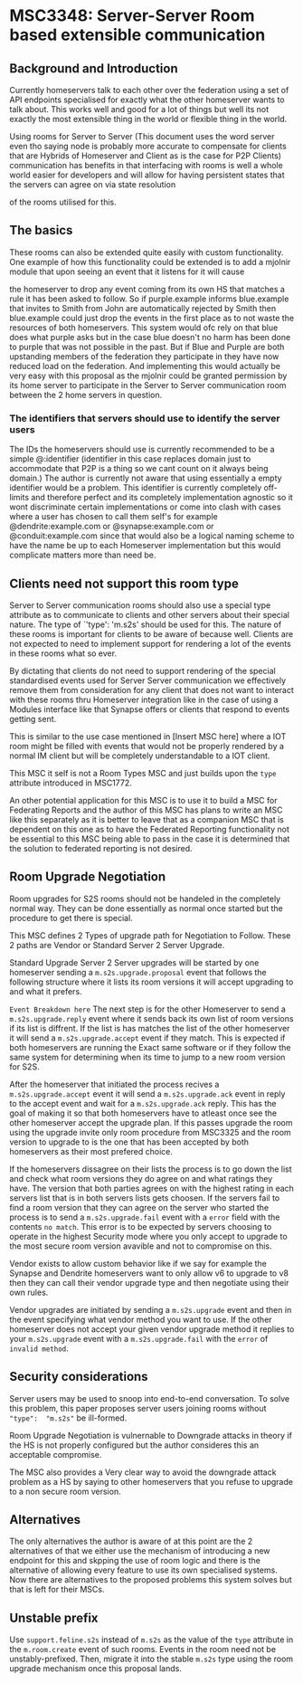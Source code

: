 # MSC3348: Server-Server Room based extensible communication

## Background and Introduction

Currently homeservers talk to each other over the federation using a set of API endpoints specialised
for exactly what the other homeserver wants to talk about. This works well and good for a lot of things
but well its not exactly the most extensible thing in the world or flexible thing in the world. 

Using rooms for Server to Server (This document uses the word server even tho saying node is probably
more accurate to compensate for clients that are Hybrids of Homeserver and Client as is the case for P2P Clients)
communication has benefits in that interfacing with rooms is well a whole world easier for developers
and will allow for having persistent states that the servers can agree on via state resolution

of the rooms utilised for this.

## The basics

These rooms can also be extended quite easily with custom functionality. One example of how this functionality
could be extended is to add a mjolnir module that upon seeing an event that it listens for it will cause

the homeserver to drop any event coming from its own HS that matches a rule it has been asked to follow.
So if purple.example informs blue.example that invites to Smith from John are automatically rejected
by Smith then blue.example could just drop the events in the first place as to not waste the resources
of both homeservers. This system would ofc rely on that blue does what purple asks but in the case blue
doesn't no harm has been done to purple that was not possible in the past. But if Blue and Purple are
both upstanding members of the federation they participate in they have now reduced load on the federation.
And implementing this would actually be very easy with this proposal as the mjolnir could be
granted permission by its home server to participate in the Server to Server communication room
between the 2 home servers in question. 

### The identifiers that servers should use to identify the server users

The IDs the homeservers should use is currently recommended to be a simple @:identifier
(identifier in this case replaces domain just to accommodate that P2P is a thing so we cant count on
it always being domain.) The author is currently not aware that using essentially a empty identifier
would be a problem. This identifier is currently completely off-limits and therefore perfect
and its completely implementation agnostic so it wont discriminate certain implementations or come into clash
with cases where a user has chosen to call them self's for example @dendrite:example.com or @synapse:example.com
or @conduit:example.com since that would also be a logical naming scheme to have the name be up to
each Homeserver implementation but this would complicate matters more than need be. 

## Clients need not support this room type

Server to Server communication rooms should also use a special type attribute as to communicate to clients
and other servers about their special nature. The type of `'type': 'm.s2s' should be used for this.
The nature of these rooms is important for clients to be aware of because well. Clients are not expected
to need to implement support for rendering a lot of the events in these rooms what so ever. 

By dictating that clients do not need to support rendering of the special standardised events used
for Server Server communication we effectively remove them from consideration for any client
that does not want to interact with these rooms thru Homeserver integration like in the case of
using a Modules interface like that Synapse offers or clients that respond to events getting sent. 

This is similar to the use case mentioned in [Insert MSC here] where a IOT room might be filled with
events that would not be properly rendered by a normal IM client but will be completely understandable
to a IOT client.

This MSC it self is not a Room Types MSC and just builds upon the `type` attribute introduced in MSC1772.

An other potential application for this MSC is to use it to build a MSC for Federating Reports and the author
of this MSC has plans to write an MSC like this separately as it is better to leave that as a companion MSC
that is dependent on this one as to have the Federated Reporting functionality not be essential to this MSC
being able to pass in the case it is determined that the solution to federated reporting is not desired.

## Room Upgrade Negotiation

Room upgrades for S2S rooms should not be handeled in the completely normal way. They can be done
essentially as normal once started but the procedure to get there is special.

This MSC defines 2 Types of upgrade path for Negotiation to Follow. These 2 paths are Vendor
or Standard Server 2 Server Upgrade. 

Standard Upgrade Server 2 Server upgrades will be started by one homeserver sending
a `m.s2s.upgrade.proposal` event that follows the following structure where it lists
its room versions it will accept upgrading to and what it prefers.

`Event Breakdown here`
The next step is for the other Homeserver to send a `m.s2s.upgrade.reply` event where it sends back
its own list of room versions if its list is diffrent. If the list is has matches the list of
the other homeserver it will send a `m.s2s.upgrade.accept` event if they match. This is expected
if both homeservers are running the Exact same software or if they follow the same system for
determining when its time to jump to a new room version for S2S.

After the homeserver that initiated the process recives a `m.s2s.upgrade.accept` event it will send
a `m.s2s.upgrade.ack` event in reply to the accept event and wait for a `m.s2s.upgrade.ack` reply.
This has the goal of making it so that both homeservers have to atleast once see the other homeserver
accept the upgrade plan. If this passes upgrade the room using the upgrade invite only room procedure
from MSC3325 and the room version to upgrade to is the one that has been accepted by both homeservers
as their most prefered choice. 

If the homeservers dissagree on their lists the process is to go down the list and check
what room versions they do agree on and what ratings they have. The version that both parties agrees
on with the highest rating in each servers list that is in both servers lists gets choosen.
If the servers fail to find a room version that they can agree on the server who started the process
is to send a `m.s2s.upgrade.fail` event with a `error` field with the contents `no match`. This error
is to be expected by servers choosing to operate in the highest Security mode where you only accept
to upgrade to the most secure room version avavible and not to compromise on this. 

Vendor exists to allow custom behavior like if we say for example the Synapse and Dendrite homeservers
want to only allow v6 to upgrade to v8 then they can call their vendor upgrade type and then negotiate
using their own rules. 

Vendor upgrades are initiated by sending a `m.s2s.upgrade` event and then in the event specifying
what vendor method you want to use. If the other homeserver does not accept your given vendor upgrade method
it replies to your `m.s2s.upgrade` event with a `m.s2s.upgrade.fail` with the `error` of `invalid method`. 

## Security considerations
Server users may be used to snoop into end-to-end conversation. To solve this problem, this paper
proposes server users joining rooms without `"type":  "m.s2s"` be ill-formed.

Room Upgrade Negotiation is vulnernable to Downgrade attacks in theory if the HS is not properly configured
but the author consideres this an acceptable compromise.

The MSC also provides a Very clear way to avoid the downgrade attack problem as a HS by saying
to other homeservers that you refuse to upgrade to a non secure room version.

## Alternatives
The only alternatives the author is aware of at this point are the 2 alternatives of that we either use the
mechanism of introducing a new endpoint for this and skpping the use of room logic and there is the alternative
of allowing every feature to use its own specialised systems. Now there are alternatives to the proposed problems 
this system solves but that is left for their MSCs.

## Unstable prefix

Use `support.feline.s2s` instead of `m.s2s` as the value of the `type` attribute in the `m.room.create` event
of such rooms. Events in the room need not be unstably-prefixed. Then, migrate it into the stable `m.s2s`
type using the room upgrade mechanism once this proposal lands.
